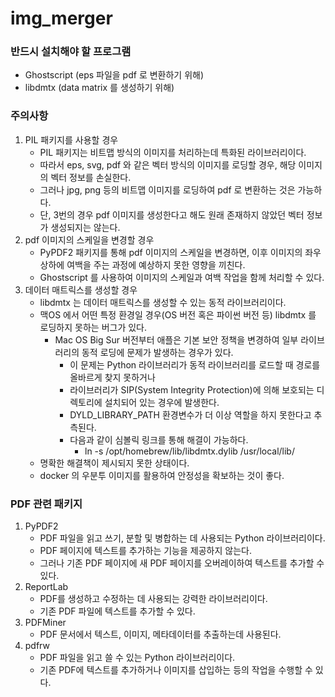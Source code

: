 # img_merger

### 반드시 설치해야 할 프로그램

- Ghostscript (eps 파일을 pdf 로 변환하기 위해)
- libdmtx (data matrix 를 생성하기 위해)

### 주의사항

1. PIL 패키지를 사용할 경우
    - PIL 패키지는 비트맵 방식의 이미지를 처리하는데 특화된 라이브러리이다.
    - 따라서 eps, svg, pdf 와 같은 벡터 방식의 이미지를 로딩할 경우, 해당 이미지의 벡터 정보를 손실한다.
    - 그러나 jpg, png 등의 비트맵 이미지를 로딩하여 pdf 로 변환하는 것은 가능하다.
    - 단, 3번의 경우 pdf 이미지를 생성한다고 해도 원래 존재하지 않았던 벡터 정보가 생성되지는 않는다.
2. pdf 이미지의 스케일을 변경할 경우
    - PyPDF2 패키지를 통해 pdf 이미지의 스케일을 변경하면, 이후 이미지의 좌우상하에 여백을 주는 과정에 예상하지 못한 영향을 끼친다.
    - Ghostscript 를 사용하여 이미지의 스케일과 여백 작업을 함께 처리할 수 있다.
3. 데이터 매트릭스를 생성할 경우
    - libdmtx 는 데이터 매트릭스를 생성할 수 있는 동적 라이브러리이다.
    - 맥OS 에서 어떤 특정 환경일 경우(OS 버전 혹은 파이썬 버전 등) libdmtx 를 로딩하지 못하는 버그가 있다.
        - Mac OS Big Sur 버전부터 애플은 기본 보안 정책을 변경하여 일부 라이브러리의 동적 로딩에 문제가 발생하는 경우가 있다.
            - 이 문제는 Python 라이브러리가 동적 라이브러리를 로드할 때 경로를 올바르게 찾지 못하거나
            - 라이브러리가 SIP(System Integrity Protection)에 의해 보호되는 디렉토리에 설치되어 있는 경우에 발생한다.
            - DYLD_LIBRARY_PATH 환경변수가 더 이상 역할을 하지 못한다고 추측된다.
            - 다음과 같이 심볼릭 링크를 통해 해결이 가능하다.
                - ln -s /opt/homebrew/lib/libdmtx.dylib /usr/local/lib/
    - 명확한 해결책이 제시되지 못한 상태이다.
    - docker 의 우분투 이미지를 활용하여 안정성을 확보하는 것이 좋다.

### PDF 관련 패키지

1. PyPDF2
    - PDF 파일을 읽고 쓰기, 분할 및 병합하는 데 사용되는 Python 라이브러리이다.
    - PDF 페이지에 텍스트를 추가하는 기능을 제공하지 않는다.
    - 그러나 기존 PDF 페이지에 새 PDF 페이지를 오버레이하여 텍스트를 추가할 수 있다.
2. ReportLab
    - PDF를 생성하고 수정하는 데 사용되는 강력한 라이브러리이다.
    - 기존 PDF 파일에 텍스트를 추가할 수 있다.
3. PDFMiner
    - PDF 문서에서 텍스트, 이미지, 메타데이터를 추출하는데 사용된다.
4. pdfrw
    - PDF 파일을 읽고 쓸 수 있는 Python 라이브러리이다.
    - 기존 PDF에 텍스트를 추가하거나 이미지를 삽입하는 등의 작업을 수행할 수 있다.

###                            